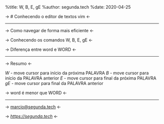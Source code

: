 %title: W, B, E, gE
%author: segunda.tech
%date: 2020-04-25

-> # Conhecendo o editor de textos vim <-

-------------------------------------------------

-> Como navegar de forma mais eficiente <-

-> Conhecendo os comandos W, B, E, gE <-

-> Diferença entre word e WORD <-

-------------------------------------------------

-> Resumo <-

*W*  - move cursor para início da próxima PALAVRA
*B*  - move cursor para início da PALAVRA anterior
*E*  - move cursor para final da próxima PALAVRA
*gE* - move cursor para final da PALAVRA anterior

-> word é menor que WORD <-

-------------------------------------------------

-> marcio@segunda.tech <-

-> *https://segunda.tech* <-
